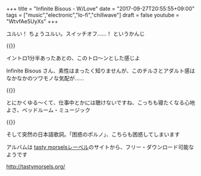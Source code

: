 +++
title = "Infinite Bisous - W/Love"
date = "2017-09-27T20:55:55+09:00"
tags = ["music","electronic","lo-fi","chillwave"]
draft = false
youtube = "WtvfAe5UyXs"
+++

ユルい！ ちょうユルい。スイッチオフ……！ というかんじ

{{<youtube src="WtvfAe5UyXs" title="Infinite Bisous - life + you">}}

イントロ1分半あったあとの、このトロ〜ンとした感じよ

Infinite Bisous さん、素性はまったく知りませんが、このチルさとアダルト感はなかなかのツワモノな気配が……

{{<youtube src="TP8u3qImja8" title="Infinite Bisous - Teen Sex">}}

とにかくゆる〜くて、仕事中とかには聴けないですね、こっちも寝たくなる心地よさ、ベッドルーム・ミュージック

{{<youtube src="KCmA9igXTZk" title="Infinite Bisous - 困惑のポルノ ｢CONFUSED PORN｣">}}

そして突然の日本語歌詞。「困惑のポルノ」、こちらも困惑してしまいます

アルバムは [tasty morselsレーベル](http://tastymorsels.org/)のサイトから、フリー・ダウンロード可能なようです

http://tastymorsels.org/
